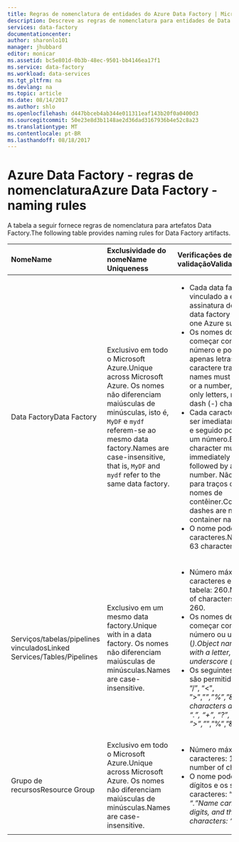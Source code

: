 ```yaml
---
title: Regras de nomenclatura de entidades do Azure Data Factory | Microsoft Docs
description: Descreve as regras de nomenclatura para entidades de Data Factory.
services: data-factory
documentationcenter: 
author: sharonlo101
manager: jhubbard
editor: monicar
ms.assetid: bc5e801d-0b3b-48ec-9501-bb4146ea17f1
ms.service: data-factory
ms.workload: data-services
ms.tgt_pltfrm: na
ms.devlang: na
ms.topic: article
ms.date: 08/14/2017
ms.author: shlo
ms.openlocfilehash: d447bbceb4ab344e011311eaf143b20f0a0400d3
ms.sourcegitcommit: 50e23e8d3b1148ae2d36dad3167936b4e52c8a23
ms.translationtype: MT
ms.contentlocale: pt-BR
ms.lasthandoff: 08/18/2017
---
```

# <a name="azure-data-factory---naming-rules"></a><span data-ttu-id="c1355-103">Azure Data Factory - regras de nomenclatura</span><span class="sxs-lookup"><span data-stu-id="c1355-103">Azure Data Factory - naming rules</span></span>
<span data-ttu-id="c1355-104">A tabela a seguir fornece regras de nomenclatura para artefatos Data Factory.</span><span class="sxs-lookup"><span data-stu-id="c1355-104">The following table provides naming rules for Data Factory artifacts.</span></span>

| <span data-ttu-id="c1355-105">Nome</span><span class="sxs-lookup"><span data-stu-id="c1355-105">Name</span></span> | <span data-ttu-id="c1355-106">Exclusividade do nome</span><span class="sxs-lookup"><span data-stu-id="c1355-106">Name Uniqueness</span></span> | <span data-ttu-id="c1355-107">Verificações de validação</span><span class="sxs-lookup"><span data-stu-id="c1355-107">Validation Checks</span></span> |
|:--- |:--- |:--- |
| <span data-ttu-id="c1355-108">Data Factory</span><span class="sxs-lookup"><span data-stu-id="c1355-108">Data Factory</span></span> |<span data-ttu-id="c1355-109">Exclusivo em todo o Microsoft Azure.</span><span class="sxs-lookup"><span data-stu-id="c1355-109">Unique across Microsoft Azure.</span></span> <span data-ttu-id="c1355-110">Os nomes não diferenciam maiúsculas de minúsculas, isto é, `MyDF` e `mydf` referem-se ao mesmo data factory.</span><span class="sxs-lookup"><span data-stu-id="c1355-110">Names are case-insensitive, that is, `MyDF` and `mydf` refer to the same data factory.</span></span> |<ul><li><span data-ttu-id="c1355-111">Cada data factory está vinculado a exatamente uma assinatura do Azure.</span><span class="sxs-lookup"><span data-stu-id="c1355-111">Each data factory is tied to exactly one Azure subscription.</span></span></li><li><span data-ttu-id="c1355-112">Os nomes do objeto devem começar com uma letra ou número e podem conter apenas letras, números e o caractere traço (-).</span><span class="sxs-lookup"><span data-stu-id="c1355-112">Object names must start with a letter or a number, and can contain only letters, numbers, and the dash (-) character.</span></span></li><li><span data-ttu-id="c1355-113">Cada caractere traço (-) deve ser imediatamente precedido e seguido por uma letra ou um número.</span><span class="sxs-lookup"><span data-stu-id="c1355-113">Every dash (-) character must be immediately preceded and followed by a letter or a number.</span></span> <span data-ttu-id="c1355-114">Não há permissão para traços consecutivos em nomes de contêiner.</span><span class="sxs-lookup"><span data-stu-id="c1355-114">Consecutive dashes are not permitted in container names.</span></span></li><li><span data-ttu-id="c1355-115">O nome pode ter de 3 a 63 caracteres.</span><span class="sxs-lookup"><span data-stu-id="c1355-115">Name can be 3-63 characters long.</span></span></li></ul> |
| <span data-ttu-id="c1355-116">Serviços/tabelas/pipelines vinculados</span><span class="sxs-lookup"><span data-stu-id="c1355-116">Linked Services/Tables/Pipelines</span></span> |<span data-ttu-id="c1355-117">Exclusivo em um mesmo data factory.</span><span class="sxs-lookup"><span data-stu-id="c1355-117">Unique with in a data factory.</span></span> <span data-ttu-id="c1355-118">Os nomes não diferenciam maiúsculas de minúsculas.</span><span class="sxs-lookup"><span data-stu-id="c1355-118">Names are case-insensitive.</span></span> |<ul><li><span data-ttu-id="c1355-119">Número máximo de caracteres em um nome de tabela: 260.</span><span class="sxs-lookup"><span data-stu-id="c1355-119">Maximum number of characters in a table name: 260.</span></span></li><li><span data-ttu-id="c1355-120">Os nomes de objetos devem começar com uma letra, um número ou um sublinhado (_).</span><span class="sxs-lookup"><span data-stu-id="c1355-120">Object names must start with a letter, number, or an underscore (_).</span></span></li><li><span data-ttu-id="c1355-121">Os seguintes caracteres não são permitidos: “.”, “+”, “?”, “/”, “<”, ”>”,”*”,”%”,”&”,”:”,”\\”</span><span class="sxs-lookup"><span data-stu-id="c1355-121">Following characters are not allowed: “.”, “+”, “?”, “/”, “<”, ”>”,”*”,”%”,”&”,”:”,”\\”</span></span></li></ul> |
| <span data-ttu-id="c1355-122">Grupo de recursos</span><span class="sxs-lookup"><span data-stu-id="c1355-122">Resource Group</span></span> |<span data-ttu-id="c1355-123">Exclusivo em todo o Microsoft Azure.</span><span class="sxs-lookup"><span data-stu-id="c1355-123">Unique across Microsoft Azure.</span></span> <span data-ttu-id="c1355-124">Os nomes não diferenciam maiúsculas de minúsculas.</span><span class="sxs-lookup"><span data-stu-id="c1355-124">Names are case-insensitive.</span></span> |<ul><li><span data-ttu-id="c1355-125">Número máximo de caracteres: 1000.</span><span class="sxs-lookup"><span data-stu-id="c1355-125">Maximum number of characters: 1000.</span></span></li><li><span data-ttu-id="c1355-126">O nome pode conter letras, dígitos e os seguintes caracteres: “-”, “_”, “,” e “.”</span><span class="sxs-lookup"><span data-stu-id="c1355-126">Name can contain letters, digits, and the following characters: “-”, “_”, “,” and “.”</span></span></li></ul> |

